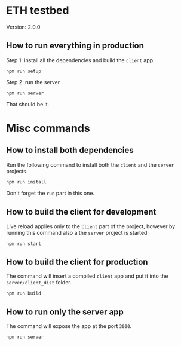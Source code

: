 
# ETH testbed
Version: 2.0.0

## How to run everything in production
Step 1: install all the dependencies and build the `client` app.
```
npm run setup
```
Step 2: run the server
```
npm run server
```
That should be it.

# Misc commands
## How to install both dependencies
Run the following command to install both the `client` and the `server` projects.
```
npm run install
```
Don't forget the `run` part in this one.


## How to build the client for development
Live reload applies only to the `client` part of the project, however by running this command also a the `server` project is started
```
npm run start
```


## How to build the client for production
The command will insert a compiled `client` app and put it into the `server/client_dist` folder.
```
npm run build
```


## How to run only the server app
The command will expose the app at the port `3000`.
```
npm run server
```
